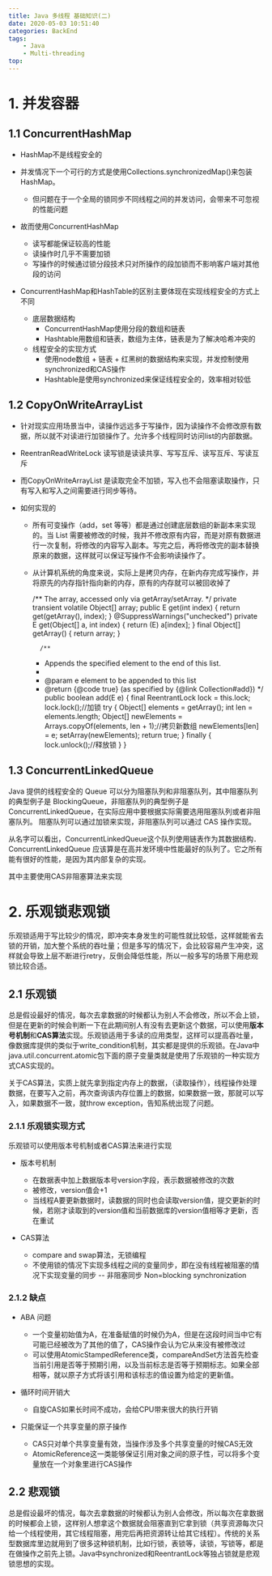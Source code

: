 ```yaml
---
title: Java 多线程 基础知识(二)
date: 2020-05-03 10:51:40
categories: BackEnd
tags:
    - Java
    - Multi-threading
top:
---
```

# 1. 并发容器
## 1.1 ConcurrentHashMap 

+ HashMap不是线程安全的
+ 并发情况下一个可行的方式是使用Collections.synchronizedMap()来包装HashMap。
    + 但问题在于一个全局的锁同步不同线程之间的并发访问，会带来不可忽视的性能问题

+ 故而使用ConcurrentHashMap
    + 读写都能保证较高的性能
    + 读操作时几乎不需要加锁
    + 写操作的时候通过锁分段技术只对所操作的段加锁而不影响客户端对其他段的访问


+ ConcurrentHashMap和HashTable的区别主要体现在实现线程安全的方式上不同
    + 底层数据结构
        + ConcurrentHashMap使用分段的数组和链表
        + Hashtable用数组和链表，数组为主体，链表是为了解决哈希冲突的
    + 线程安全的实现方式
        + 使用node数组 + 链表 + 红黑树的数据结构来实现，并发控制使用synchronized和CAS操作
        + Hashtable是使用synchronized来保证线程安全的，效率相对较低
## 1.2 CopyOnWriteArrayList

+ 针对现实应用场景当中，读操作远远多于写操作，因为读操作不会修改原有数据，所以就不对读进行加锁操作了。允许多个线程同时访问list的内部数据。
+ ReentranReadWriteLock 读写锁是读读共享、写写互斥、读写互斥、写读互斥
+ 而CopyOnWriteArrayList 是读取完全不加锁，写入也不会阻塞读取操作，只有写入和写入之间需要进行同步等待。


+ 如何实现的
    + 所有可变操作（add，set 等等）都是通过创建底层数组的新副本来实现的。当 List 需要被修改的时候，我并不修改原有内容，而是对原有数据进行一次复制，将修改的内容写入副本。写完之后，再将修改完的副本替换原来的数据，这样就可以保证写操作不会影响读操作了。
    + 从计算机系统的角度来说，实际上是拷贝内存，在新内存完成写操作，并将原先的内存指针指向新的内存，原有的内存就可以被回收掉了


        /** The array, accessed only via getArray/setArray. */
        private transient volatile Object[] array;
        public E get(int index) {
            return get(getArray(), index);
        }
        @SuppressWarnings("unchecked")
        private E get(Object[] a, int index) {
            return (E) a[index];
        }
        final Object[] getArray() {
            return array;
        }

            /**
         * Appends the specified element to the end of this list.
         *
         * @param e element to be appended to this list
         * @return {@code true} (as specified by {@link Collection#add})
         */
        public boolean add(E e) {
            final ReentrantLock lock = this.lock;
            lock.lock();//加锁
            try {
                Object[] elements = getArray();
                int len = elements.length;
                Object[] newElements = Arrays.copyOf(elements, len + 1);//拷贝新数组
                newElements[len] = e;
                setArray(newElements);
                return true;
            } finally {
                lock.unlock();//释放锁
            }
        }
        
  
## 1.3 ConcurrentLinkedQueue

Java 提供的线程安全的 Queue 可以分为阻塞队列和非阻塞队列，其中阻塞队列的典型例子是 BlockingQueue，非阻塞队列的典型例子是 ConcurrentLinkedQueue，在实际应用中要根据实际需要选用阻塞队列或者非阻塞队列。 阻塞队列可以通过加锁来实现，非阻塞队列可以通过 CAS 操作实现。

从名字可以看出，ConcurrentLinkedQueue这个队列使用链表作为其数据结构．ConcurrentLinkedQueue 应该算是在高并发环境中性能最好的队列了。它之所有能有很好的性能，是因为其内部复杂的实现。

其中主要使用CAS非阻塞算法来实现


# 2. 乐观锁悲观锁

乐观锁适用于写比较少的情况，即冲突本身发生的可能性就比较低，这样就能省去锁的开销，加大整个系统的吞吐量；但是多写的情况下，会比较容易产生冲突，这样就会导致上层不断进行retry，反倒会降低性能，所以一般多写的场景下用悲观锁比较合适。

## 2.1 乐观锁

总是假设最好的情况，每次去拿数据的时候都认为别人不会修改，所以不会上锁，但是在更新的时候会判断一下在此期间别人有没有去更新这个数据，可以使用**版本号机制**和**CAS算法**实现。乐观锁适用于多读的应用类型，这样可以提高吞吐量，像数据库提供的类似于write_condition机制，其实都是提供的乐观锁。在Java中java.util.concurrent.atomic包下面的原子变量类就是使用了乐观锁的一种实现方式CAS实现的。

关于CAS算法，实质上就先拿到指定内存上的数据，（读取操作），线程操作处理数据，在要写入之前，再次查询该内存位置上的数据，如果数据一致，那就可以写入，如果数据不一致，就throw exception，告知系统出现了问题。

### 2.1.1 乐观锁实现方式
乐观锁可以使用版本号机制或者CAS算法来进行实现

+ 版本号机制
    + 在数据表中加上数据版本号version字段，表示数据被修改的次数
    + 被修改，version值会+1
    + 当线程A要更新数据时，读数据的同时也会读取version值，提交更新的时候，若刚才读取到的version值和当前数据库的version值相等才更新，否在重试

+ CAS算法
    + compare and swap算法，无锁编程
    + 不使用锁的情况下实现多线程之间的变量同步，即在没有线程被阻塞的情况下实现变量的同步 -- 非阻塞同步 Non=blocking synchronization 
    

### 2.1.2 缺点

+ ABA 问题
    + 一个变量初始值为A，在准备赋值的时候仍为A，但是在这段时间当中它有可能已经被改为了其他的值了，CAS操作会认为它从来没有被修改过
    + 可以使用AtomicStampedReference类，compareAndSet方法首先检查当前引用是否等于预期引用，以及当前标志是否等于预期标志。如果全部相等，就以原子方式将该引用和该标志的值设置为给定的更新值。

+ 循环时间开销大
    + 自旋CAS如果长时间不成功，会给CPU带来很大的执行开销

+ 只能保证一个共享变量的原子操作
    + CAS只对单个共享变量有效，当操作涉及多个共享变量的时候CAS无效
    + AtomicReference这一类能够保证引用对象之间的原子性，可以将多个变量放在一个对象里进行CAS操作

## 2.2 悲观锁

总是假设最坏的情况，每次去拿数据的时候都认为别人会修改，所以每次在拿数据的时候都会上锁，这样别人想拿这个数据就会阻塞直到它拿到锁（共享资源每次只给一个线程使用，其它线程阻塞，用完后再把资源转让给其它线程）。传统的关系型数据库里边就用到了很多这种锁机制，比如行锁，表锁等，读锁，写锁等，都是在做操作之前先上锁。Java中synchronized和ReentrantLock等独占锁就是悲观锁思想的实现。
